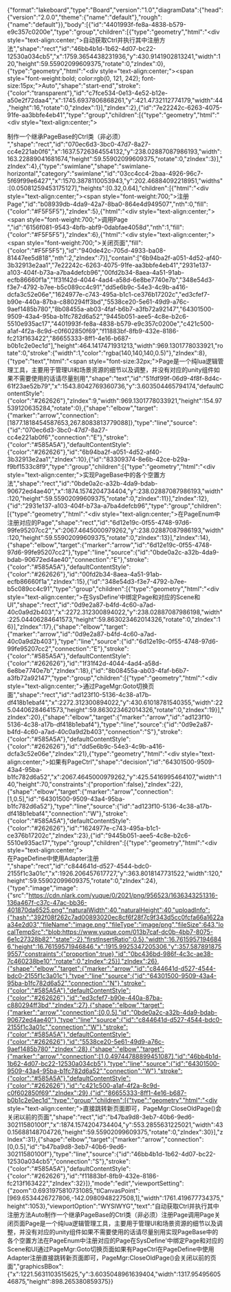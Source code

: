 {"format":"lakeboard","type":"Board","version":"1.0","diagramData":{"head":{"version":"2.0.0","theme":{"name":"default"},"rough":{"name":"default"}},"body":[{"id":"4401993f-fe8a-4838-b579-e9c357c0200e","type":"group","children":[{"type":"geometry","html":"<div style=\"text-align:center;\">自动获取Ctrl并执行其中注册方法</div>","shape":"rect","id":"46bb4b1d-1b62-4d07-bc22-12530a034cb5","x":1759.3654438231936,"y":430.9141902813241,"width":120,"height":59.55902099609375,"rotate":0,"zIndex":0},{"type":"geometry","html":"<div style=\"text-align:center;\"><span style=\"font-weight:bold; color:rgb(0, 121, 242); font-size:15px;\">Auto</span></div>","shape":"start-end","stroke":{"color":"transparent"},"id":"c7fce534-0e13-4e52-b12e-a50e2f72daa4","x":1745.6937806868261,"y":421.4732112774179,"width":44,"height":16,"rotate":0,"zIndex":1}],"zIndex":2},{"id":"7e22242c-6263-4075-91fe-aa3bbfe4eb41","type":"group","children":[{"type":"geometry","html":"<div style=\"text-align:center;\"><div>制作一个继承PageBase的Ctrl类（非必须）</div></div>","shape":"rect","id":"070ec6d3-3bc0-47d7-8a27-cc4e221ab0f6","x":1637.5726364554132,"y":238.02887087986193,"width":163.22889041681674,"height":59.55902099609375,"rotate":0,"zIndex":3}],"zIndex":4},{"type":"swimlane","shape":"swimlane-horizontal","category":"swimlane","id":"03cc4cc4-2baa-4926-96c7-5f69f99e6427","x":1570.3878110053943,"y":202.46884092218951,"widths":[0.05081259453175127],"heights":[0.32,0.64],"children":[{"html":"<div style=\"text-align:center;\"><span style=\"font-weight:700;\">注册Page</span></div>","id":"b08939db-4da9-42a7-8ba0-864e4d949507","nth":0,"fill":{"color":"#F5F5F5"},"zIndex":5},{"html":"<div style=\"text-align:center;\"><div><span style=\"font-weight:700;\">调用Page</span></div></div>","id":"6156f081-9543-4bfb-abf9-0dabfae4058d","nth":1,"fill":{"color":"#F5F5F5"},"zIndex":6},{"html":"<div style=\"text-align:center;\"><span style=\"font-weight:700;\">关闭页面</span></div>","fill":{"color":"#F5F5F5"},"id":"940de42c-705d-4933-ba08-81447ee5d818","nth":2,"zIndex":7}],"contain":["6b94ba2f-a051-4d52-af40-3b32913e2aa1","7e22242c-6263-4075-91fe-aa3bbfe4eb41","2931e137-a103-404f-b73a-a7ba4defcb96","00fd2b34-8aea-4a51-91ab-ecfb86660f1a","1f31f42d-4044-4ad4-a58d-6e8be7740e7b","348e54d3-f3e7-4792-b7ee-b5c089cc4c91","dd5e6b9c-54e3-4c9b-a416-dcfa3c52e06e","1624977e-c743-495a-b1c1-ce376b17202c","ed3cfef7-b90e-440a-87ba-c880294ff3bd","5538ce20-5e61-49d9-a76c-9aef1485b780","8b08455a-ab03-4faf-b6b7-a3fb72a92147","64301500-9509-43a4-95ba-b1fc782d6a52","9445b051-aee5-4c8e-b2c6-5510e935ac17","4401993f-fe8a-4838-b579-e9c357c0200e","c421c500-a1af-4f2a-8c9d-c0f602850f69","f11883bf-8fb9-432e-8186-fc213f163422","86655333-8ff1-4e16-b687-b0b1c2e0ec1d"],"height":464.1417471931213,"width":969.1301778033921,"rotate":0,"stroke":{"width":1,"color":"rgba(140,140,140,0.5)"},"zIndex":8},{"type":"text","html":"<span style=\"font-size:32px;\">Page是一个纯lua逻辑管理工具，主要用于管理UI和场景资源的细节以及调整，并没有对应的unity组件如果不需要使用的话请尽量别用</span>","shape":"text","id":"51fdf99f-06d9-4f8f-8d4c-61f23ae52b79","x":1543.8042769360736,"y":3.603504465794174,"defaultContentStyle":{"color":"#262626"},"zIndex":9,"width":969.1301778033921,"height":154.97539120635284,"rotate":0},{"shape":"elbow","target":{"marker":"arrow","connection":[1877.1818454587653,267.8083813779088]},"type":"line","source":{"id":"070ec6d3-3bc0-47d7-8a27-cc4e221ab0f6","connection":"E"},"stroke":{"color":"#585A5A"},"defaultContentStyle":{"color":"#262626"},"id":"6b94ba2f-a051-4d52-af40-3b32913e2aa1","zIndex":10},{"id":"83309374-8e6b-42ce-b29a-f9bf1533c8f9","type":"group","children":[{"type":"geometry","html":"<div style=\"text-align:center;\">实现PageBase中的各个空置方法</div>","shape":"rect","id":"0bde0a2c-a32b-4da9-bdab-90672ed4ae40","x":1874.1574204734404,"y":238.02887087986193,"width":120,"height":59.55902099609375,"rotate":0,"zIndex":11}],"zIndex":12},{"id":"2931e137-a103-404f-b73a-a7ba4defcb96","type":"group","children":[{"type":"geometry","html":"<div style=\"text-align:center;\">在PageEnum中注册对应的Page</div>","shape":"rect","id":"6d12e19c-0f55-4748-97d6-99fe95207cc2","x":2067.4645000979262,"y":238.02887087986193,"width":120,"height":59.55902099609375,"rotate":0,"zIndex":13}],"zIndex":14},{"shape":"elbow","target":{"marker":"arrow","id":"6d12e19c-0f55-4748-97d6-99fe95207cc2"},"type":"line","source":{"id":"0bde0a2c-a32b-4da9-bdab-90672ed4ae40","connection":"E"},"stroke":{"color":"#585A5A"},"defaultContentStyle":{"color":"#262626"},"id":"00fd2b34-8aea-4a51-91ab-ecfb86660f1a","zIndex":15},{"id":"348e54d3-f3e7-4792-b7ee-b5c089cc4c91","type":"group","children":[{"type":"geometry","html":"<div style=\"text-align:center;\">在SysDefine'中绑定Page和对应的Scene和UI</div>","shape":"rect","id":"0d9e2a87-b4fd-4c60-a7ad-40c0a9d2b403","x":2272.312300894022,"y":238.02887087986198,"width":225.04406284641573,"height":59.863023462014326,"rotate":0,"zIndex":16}],"zIndex":17},{"shape":"elbow","target":{"marker":"arrow","id":"0d9e2a87-b4fd-4c60-a7ad-40c0a9d2b403"},"type":"line","source":{"id":"6d12e19c-0f55-4748-97d6-99fe95207cc2","connection":"E"},"stroke":{"color":"#585A5A"},"defaultContentStyle":{"color":"#262626"},"id":"1f31f42d-4044-4ad4-a58d-6e8be7740e7b","zIndex":18},{"id":"8b08455a-ab03-4faf-b6b7-a3fb72a92147","type":"group","children":[{"type":"geometry","html":"<div style=\"text-align:center;\">通过PageMgr:Goto切换页面</div>","shape":"rect","id":"ad123f10-5136-4c38-a17b-df418b1ebaf4","x":2272.312300894022,"y":430.61018781540355,"width":225.04406284641573,"height":59.863023462014326,"rotate":0,"zIndex":19}],"zIndex":20},{"shape":"elbow","target":{"marker":"arrow","id":"ad123f10-5136-4c38-a17b-df418b1ebaf4"},"type":"line","source":{"id":"0d9e2a87-b4fd-4c60-a7ad-40c0a9d2b403","connection":"S"},"stroke":{"color":"#585A5A"},"defaultContentStyle":{"color":"#262626"},"id":"dd5e6b9c-54e3-4c9b-a416-dcfa3c52e06e","zIndex":21},{"type":"geometry","html":"<div style=\"text-align:center;\">如果有PageCtrl</div>","shape":"decision","id":"64301500-9509-43a4-95ba-b1fc782d6a52","x":2067.4645000979262,"y":425.5416995464107,"width":140,"height":70,"constraints":{"proportion":false},"zIndex":22},{"shape":"elbow","target":{"marker":"arrow","connection":[1,0.5],"id":"64301500-9509-43a4-95ba-b1fc782d6a52"},"type":"line","source":{"id":"ad123f10-5136-4c38-a17b-df418b1ebaf4","connection":"W"},"stroke":{"color":"#585A5A"},"defaultContentStyle":{"color":"#262626"},"id":"1624977e-c743-495a-b1c1-ce376b17202c","zIndex":23},{"id":"9445b051-aee5-4c8e-b2c6-5510e935ac17","type":"group","children":[{"type":"geometry","html":"<div style=\"text-align:center;\"><div>在PageDefine中使用Adapter注册</div></div>","shape":"rect","id":"c844641d-d527-4544-bdc0-2155f1c3a01c","x":1926.206457617727,"y":363.8018147731522,"width":120,"height":59.55902099609375,"rotate":0,"zIndex":24},{"type":"image","image":{"src":"https://cdn.nlark.com/yuque/0/2021/png/956523/1636343251316-136a467f-c37c-47ac-bb36-401870da6525.png","naturalWidth":40,"naturalHeight":40,"uploadInfo":{"hash":"392f08f262c7ad00893020ec8cf6f28f7c9f343d5cc0fcfa66a1622aa34e2d03","fileName":"image.png","fileType":"image/png","fileSize":643,"localTempSrc":"blob:https://www.yuque.com/013b7caf-dc0b-4bb7-8075-6e1c27328b82","state":-2},"firstInsertRatio":0.5},"width":16.76159571946846,"height":16.76159571946846,"x":1915.9925347205306,"y":357.5878918759557,"constraints":{"proportion":true},"id":"0bc436bd-986f-4c3c-ae38-7c460238be10","rotate":0,"zIndex":25}],"zIndex":26},{"shape":"elbow","target":{"marker":"arrow","id":"c844641d-d527-4544-bdc0-2155f1c3a01c"},"type":"line","source":{"id":"64301500-9509-43a4-95ba-b1fc782d6a52","connection":"N"},"stroke":{"color":"#585A5A"},"defaultContentStyle":{"color":"#262626"},"id":"ed3cfef7-b90e-440a-87ba-c880294ff3bd","zIndex":27},{"shape":"elbow","target":{"marker":"arrow","connection":[0,0.5],"id":"0bde0a2c-a32b-4da9-bdab-90672ed4ae40"},"type":"line","source":{"id":"c844641d-d527-4544-bdc0-2155f1c3a01c","connection":"W"},"stroke":{"color":"#585A5A"},"defaultContentStyle":{"color":"#262626"},"id":"5538ce20-5e61-49d9-a76c-9aef1485b780","zIndex":28},{"shape":"elbow","target":{"marker":"arrow","connection":[1,0.49744788899451087],"id":"46bb4b1d-1b62-4d07-bc22-12530a034cb5"},"type":"line","source":{"id":"64301500-9509-43a4-95ba-b1fc782d6a52","connection":"W"},"stroke":{"color":"#585A5A"},"defaultContentStyle":{"color":"#262626"},"id":"c421c500-a1af-4f2a-8c9d-c0f602850f69","zIndex":29},{"id":"86655333-8ff1-4e16-b687-b0b1c2e0ec1d","type":"group","children":[{"type":"geometry","html":"<div style=\"text-align:center;\">直接跳转新页面即可，PageMgr:CloseOldPage()会关闭以前的页面</div>","shape":"rect","id":"b47ba9d8-3eb7-40b6-9ed6-30211580100f","x":1874.1574204734404,"y":553.2855631225021,"width":430.15688148704726,"height":59.55902099609375,"rotate":0,"zIndex":30}],"zIndex":31},{"shape":"elbow","target":{"marker":"arrow","connection":[0,0.5],"id":"b47ba9d8-3eb7-40b6-9ed6-30211580100f"},"type":"line","source":{"id":"46bb4b1d-1b62-4d07-bc22-12530a034cb5","connection":"S"},"stroke":{"color":"#585A5A"},"defaultContentStyle":{"color":"#262626"},"id":"f11883bf-8fb9-432e-8186-fc213f163422","zIndex":32}]},"mode":"edit","viewportSetting":{"zoom":0.6931975810731085,"tlCanvasPoint":[969.6534426727806,-142.0980948227508,1],"width":1761.419677734375,"height":1053},"viewportOption":"WYSIWYG","text":"自动获取Ctrl并执行其中注册方法Auto制作一个继承PageBase的Ctrl类（非必须）注册Page调用Page关闭页面Page是一个纯lua逻辑管理工具，主要用于管理UI和场景资源的细节以及调整，并没有对应的unity组件如果不需要使用的话请尽量别用实现PageBase中的各个空置方法在PageEnum中注册对应的Page在SysDefine'中绑定Page和对应的Scene和UI通过PageMgr:Goto切换页面如果有PageCtrl在PageDefine中使用Adapter注册直接跳转新页面即可，PageMgr:CloseOldPage()会关闭以前的页面","graphicsBBox":{"x":1221.5631103515625,"y":3.6035048961639404,"width":1317.9549560546875,"height":898.265380859375}}